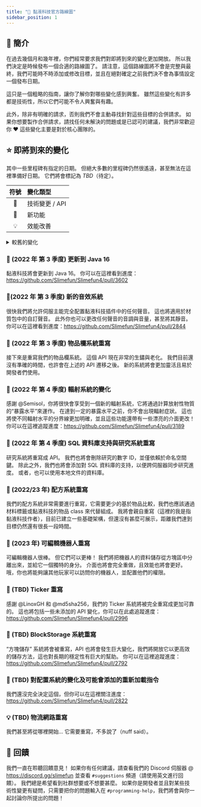 ```yaml
---
title: "🚀 黏液科技官方路線圖"
sidebar_position: 1
---
```


## 📔 簡介

在過去幾個月和幾年裡，你們經常要求我們對即將到來的變化更加開放。 所以我們決定是時候發布一個合適的路線圖了。 請注意，這個路線圖將不會是完整與最終，我們可能時不時添加或修改目標，並且在絕對確定之前我們決不會為事情設定一個發布日期。

這只是一個粗略的指南，讓你了解你對哪些變化感到興奮。 雖然這些變化有許多都是技術性，所以它們可能不令人興奮與有趣。

此外，除非有明確的請求，否則我們不會主動尋找針對這些目標的合併請求。 如果你想要製作合併請求，請找任何未解決的問題或是已認可的建議，我們非常歡迎你 :heart: 這些變化主要是對於核心團隊的。

## ⭐ 即將到來的變化

其中一些里程碑有指定的日期。 但絕大多數的里程碑仍然很遙遠，甚至無法在這裡準備好日期。 它們將會標記為 *TBD*（待定）。

| 符號 | 變化類型       |
|:--:|:---------- |
| 🔧  | 技術變更 / API |
| 🎈  | 新功能        |
| 💡  | 效能改善       |

<details>
<summary>較舊的變化</summary>

### 🔧 ~~(2021 年 9 月 3 日) API 遷移~~ - **完成**

第一個即將到來的變化是我們的一些 class 的重新定位，以統一化一些套件（packages），來擺脫舊的 class 路徑，並遵循規範。 你可以在這裡閱讀更多有關此的資訊：<https://github.com/Slimefun/Slimefun4/pull/3139>

</details>

### 🔧 (2022 年 第 3 季度) 更新到 Java 16

黏液科技將會更新到 Java 16。 你可以在這裡看到進度：<https://github.com/Slimefun/Slimefun4/pull/3602>

### 🎈(2022 年 第 3 季度) 新的音效系統

很快我們將允許伺服主能完全配置黏液科技插件中的任何聲音。 這也將適用於材質包中的自訂聲音。 此外你也可以更改任何聲音的音調與音量，甚至將其靜音。 你可以在這裡看到進度：<https://github.com/Slimefun/Slimefun4/pull/2844>

### 🔧 (2022 年 第 3 季度) 物品欄系統重寫

接下來是重寫我們的物品欄系統。 這個 API 現在非常的生鏽與老化。 我們目前還沒有準確的時間，也許會在上述的 API 遷移之後。 新的系統將會更加靈活且易於開發者們使用。

### 🎈 (2022 年 第 4 季度) 輻射系統的變化

感謝 @Semisol，你將很快會享受到一個新的輻射系統，它將通過計算放射性物質的“暴露水平”來運作。 在達到一定的暴露水平之前，你不會出現輻射症狀。 這也將使不同輻射水平的分界線更加明確，並且這些功能還帶有一些漂亮的介面更改！ 你可以在這裡追蹤進度：<https://github.com/Slimefun/Slimefun4/pull/3189>

### 🎈 (2022 年 第 4 季度) SQL 資料庫支持與研究系統重寫

研究系統將重寫成 API。 我們也將會刪除研究的數字 ID，並僅依賴於命名空間鍵。 除此之外，我們也將會添加對 SQL 資料庫的支持，以便跨伺服器同步研究進度。 或者，也可以使用本地文件的資料庫。

### 🔧 (2022/23 年) 配方系統重寫

我們的配方系統非常需要進行重寫，它需要更少的基於物品比較，我們也應該通過材料標籤或黏液科技的物品 class 來代替組成。 我將會親自重寫（這裡的我是指黏液科技作者），目前已建立一些基礎架構，但還沒有甚麼可展示，距離我們達到目標仍然還有很長一段時間。

### 🎈 (2023 年) 可編輯機器人重寫

可編輯機器人很棒。 但它們可以更棒！ 我們將把機器人的資料儲存從方塊區中分離出來，並給它一個獨特的身分。 介面也將會完全重做，且效能也將會更好。 哦，你也將能夠讓其他玩家可以訪問你的機器人，並配置他們的權限。

### 🔧 (TBD) Ticker 重寫

感謝 @LinoxGH 和 @md5sha256，我們的 Ticker 系統將被完全重寫成更加可靠的。 這也將包括一些未添加的 API 變化，你可以在此處追蹤進度：<https://github.com/Slimefun/Slimefun4/pull/2996>

### 🔧 (TBD) BlockStorage 系統重寫

“方塊儲存” 系統將會被重寫，API 也將會發生巨大變化，我們將開放它以更高效的儲存方法，這也對長期的穩定性有巨大的幫助。 你可以在這裡追蹤進度：<https://github.com/Slimefun/Slimefun4/pull/2792>

### 🔧 (TBD) 對配置系統的變化及可能會添加的重新加載指令

我們還沒完全決定這個，但你可以在這裡關注進度：<https://github.com/Slimefun/Slimefun4/pull/2822>

### 💡 (TBD) 物流網路重寫

我們甚至將從哪裡開始... 它需要重寫，不多說了（nuff said）。

## 🎉 回饋

我們一直在聆聽回饋意見！ 如果你有任何建議，請查看我們的 Discord 伺服器 @ <https://discord.gg/slimefun> 並查看 `#suggestions` 頻道（請使用英文進行回饋）。 我們總是希望看到社群想要或不想要甚麼。 如果你是開發者並且對某些技術性變更有疑問，只需要把你的問題輸入在 `#programming-help`，我們將會與你一起討論你所提出的問題！
